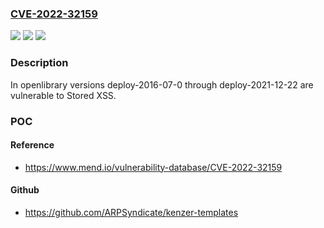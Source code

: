 ### [CVE-2022-32159](https://cve.mitre.org/cgi-bin/cvename.cgi?name=CVE-2022-32159)
![](https://img.shields.io/static/v1?label=Product&message=infogami&color=blue)
![](https://img.shields.io/static/v1?label=Version&message=n%2Fa&color=blue)
![](https://img.shields.io/static/v1?label=Vulnerability&message=CWE-79%20Improper%20Neutralization%20of%20Input%20During%20Web%20Page%20Generation%20('Cross-site%20Scripting')&color=brighgreen)

### Description

In openlibrary versions deploy-2016-07-0 through deploy-2021-12-22 are vulnerable to Stored XSS.

### POC

#### Reference
- https://www.mend.io/vulnerability-database/CVE-2022-32159

#### Github
- https://github.com/ARPSyndicate/kenzer-templates

